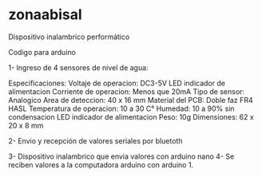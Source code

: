 # zonaabisal
Dispositivo inalambrico performático

Codigo para arduino

1- Ingreso de 4 sensores de nivel de agua:

Especificaciones:
Voltaje de operacion: DC3-5V
LED indicador de alimentacion
Corriente de operacion: Menos que 20mA
Tipo de sensor: Analogico
Area de deteccion: 40 x 16 mm
Material del PCB: Doble faz FR4 HASL
Temperatura de operacion: 10 a 30 C°
Humedad: 10 a 90% sin condensacion
LED indicador de alimentacion
Peso: 10g
Dimensiones: 62 x 20 x 8 mm

2- Envio y recepción de valores seriales por bluetoth

3- Dispositivo inalambrico que envia valores con arduino nano
4- Se reciben valores a la computadora arduino con arduino 1.

